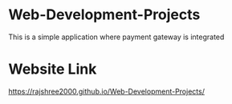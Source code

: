 # Web-Development-Projects
This is a simple application where payment gateway is integrated

# Website Link
https://rajshree2000.github.io/Web-Development-Projects/
